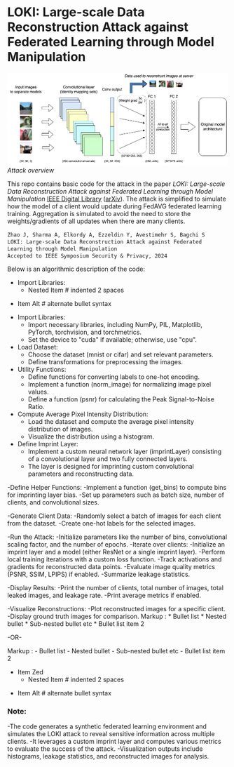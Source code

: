 # LOKI: Large-scale Data Reconstruction Attack against Federated Learning through Model Manipulation

![Overview](overview.png)
*Attack overview*

This repo contains basic code for the attack in the paper <em>LOKI: Large-scale Data Reconstruction Attack against Federated Learning through Model Manipulation</em> [IEEE Digital Library](https://www.computer.org/csdl/proceedings-article/sp/2024/313000a030/1RjEa6sC0I8)     ([arXiv](https://arxiv.org/abs/2303.12233)). The attack is simplified to simulate how the model of a client would update during FedAVG federated learning training. Aggregation is simulated to avoid the need to store the weights/gradients of all updates when there are many clients.

```
Zhao J, Sharma A, Elkordy A, Ezzeldin Y, Avestimehr S, Bagchi S
LOKI: Large-scale Data Reconstruction Attack against Federated Learning through Model Manipulation 
Accepted to IEEE Symposium Security & Privacy, 2024

```

Below is an algorithmic description of the code:
- Import Libraries:
  - Nested Item # indented 2 spaces
* Item Alt      # alternate bullet syntax
- Import Libraries:
  - Import necessary libraries, including NumPy, PIL, Matplotlib, PyTorch, torchvision, and torchmetrics.
  - Set the device to "cuda" if available; otherwise, use "cpu".
- Load Dataset:
  - Choose the dataset (mnist or cifar) and set relevant parameters.
  - Define transformations for preprocessing the images.
- Utility Functions:
  - Define functions for converting labels to one-hot encoding.
  - Implement a function (norm_image) for normalizing image pixel values.
  - Define a function (psnr) for calculating the Peak Signal-to-Noise Ratio.
- Compute Average Pixel Intensity Distribution:
  - Load the dataset and compute the average pixel intensity distribution of images.
  - Visualize the distribution using a histogram.
- Define Imprint Layer:
  - Implement a custom neural network layer (imprintLayer) consisting of a convolutional layer and two fully connected layers.
  - The layer is designed for imprinting custom convolutional parameters and reconstructing data.

-Define Helper Functions:
  -Implement a function (get_bins) to compute bins for imprinting layer bias.
  -Set up parameters such as batch size, number of clients, and convolutional sizes.

-Generate Client Data:
  -Randomly select a batch of images for each client from the dataset.
  -Create one-hot labels for the selected images.

-Run the Attack:
  -Initialize parameters like the number of bins, convolutional scaling factor, and the number of epochs.
  -Iterate over clients:
    -Initialize an imprint layer and a model (either ResNet or a single imprint layer).
    -Perform local training iterations with a custom loss function.
    -Track activations and gradients for reconstructed data points.
    -Evaluate image quality metrics (PSNR, SSIM, LPIPS) if enabled.
    -Summarize leakage statistics.

-Display Results:
  -Print the number of clients, total number of images, total leaked images, and leakage rate.
  -Print average metrics if enabled.

-Visualize Reconstructions:
  -Plot reconstructed images for a specific client.
  -Display ground truth images for comparison.
 Markup : * Bullet list
              * Nested bullet
                  * Sub-nested bullet etc
          * Bullet list item 2

-OR-

 Markup : - Bullet list
              - Nested bullet
                  - Sub-nested bullet etc
          - Bullet list item 2 
- Item Zed
  - Nested Item # indented 2 spaces
* Item Alt      # alternate bullet syntax
### Note:

-The code generates a synthetic federated learning environment and simulates the LOKI attack to reveal sensitive information across multiple clients.
-It leverages a custom imprint layer and computes various metrics to evaluate the success of the attack.
-Visualization outputs include histograms, leakage statistics, and reconstructed images for analysis.
